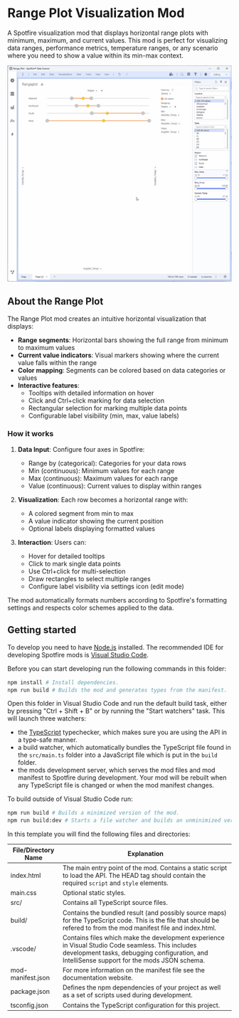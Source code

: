 # Range Plot Visualization Mod

A Spotfire visualization mod that displays horizontal range plots with minimum, maximum, and current values. This mod is perfect for visualizing data ranges, performance metrics, temperature ranges, or any scenario where you need to show a value within its min-max context.

![Range Plot Demo](data/RangePlot.gif)

## About the Range Plot

The Range Plot mod creates an intuitive horizontal visualization that displays:

- **Range segments**: Horizontal bars showing the full range from minimum to maximum values
- **Current value indicators**: Visual markers showing where the current value falls within the range
- **Color mapping**: Segments can be colored based on data categories or values
- **Interactive features**: 
  - Tooltips with detailed information on hover
  - Click and Ctrl+click marking for data selection
  - Rectangular selection for marking multiple data points
  - Configurable label visibility (min, max, value labels)

### How it works

1. **Data Input**: Configure four axes in Spotfire:
   - Range by (categorical): Categories for your data rows
   - Min (continuous): Minimum values for each range
   - Max (continuous): Maximum values for each range  
   - Value (continuous): Current values to display within ranges

2. **Visualization**: Each row becomes a horizontal range with:
   - A colored segment from min to max
   - A value indicator showing the current position
   - Optional labels displaying formatted values

3. **Interaction**: Users can:
   - Hover for detailed tooltips
   - Click to mark single data points
   - Use Ctrl+click for multi-selection
   - Draw rectangles to select multiple ranges
   - Configure label visibility via settings icon (edit mode)

The mod automatically formats numbers according to Spotfire's formatting settings and respects color schemes applied to the data.

## Getting started

To develop you need to have [Node.js](https://nodejs.org/en) installed.
The recommended IDE for developing Spotfire mods is [Visual Studio Code](https://code.visualstudio.com/).

Before you can start developing run the following commands in this folder:

```sh
npm install # Install dependencies.
npm run build # Builds the mod and generates types from the manifest.
```

Open this folder in Visual Studio Code and run the default build task, either by pressing "Ctrl + Shift + B" or by running the "Start watchers" task.
This will launch three watchers:
- the [TypeScript](https://www.typescriptlang.org/) typechecker, which makes sure you are using the API in a type-safe manner.
- a build watcher, which automatically bundles the TypeScript file found in the `src/main.ts` folder into a JavaScript file which is put in the `build` folder.
- the mods development server, which serves the mod files and mod manifest to Spotfire during development.
Your mod will be rebuilt when any TypeScript file is changed or when the mod manifest changes.

To build outside of Visual Studio Code run:

```sh
npm run build # Builds a minimized version of the mod.
npm run build:dev # Starts a file watcher and builds an unminimized version of the mod, including source maps.
```

In this template you will find the following files and directories:

File/Directory Name | Explanation
---|---
index.html|The main entry point of the mod. Contains a static script to load the API. The HEAD tag should contain the required `script` and `style` elements.
main.css|Optional static styles.
src/|Contains all TypeScript source files.
build/|Contains the bundled result (and possibly source maps) for the TypeScript code. This is the file that should be refered to from the mod manifest file and index.html.
.vscode/|Contains files which make the development experience in Visual Studio Code seamless. This includes development tasks, debugging configuration, and IntelliSense support for the mods JSON schema.
mod-manifest.json|For more information on the manifest file see the documentation website.
package.json|Defines the npm dependencies of your project as well as a set of scripts used during development.
tsconfig.json|Contains the TypeScript configuration for this project.
